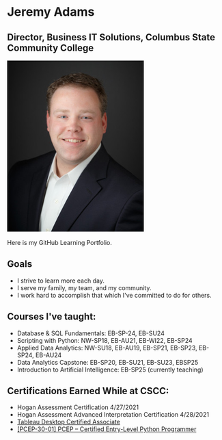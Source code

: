# Jeremy Adams

## Director, Business IT Solutions, Columbus State Community College

![My professional portrait](Jeremy_smile_320x400.jpg)

Here is my GitHub Learning Portfolio.

## Goals
* I strive to learn more each day.
* I serve my family, my team, and my community.
* I work hard to accomplish that which I've committed to do for others.

## Courses I've taught:
* Database & SQL Fundamentals: EB-SP-24, EB-SU24
* Scripting with Python: NW-SP18, EB-AU21, EB-WI22, EB-SP24
* Applied Data Analytics: NW-SU18, EB-AU19, EB-SP21, EB-SP23, EB-SP24, EB-AU24
* Data Analytics Capstone: EB-SP20, EB-SU21, EB-SU23, EBSP25
* Introduction to Artificial Intelligence: EB-SP25 (currently teaching)

## Certifications Earned While at CSCC:
* Hogan Assessment Certification 4/27/2021
* Hogan Assessment Advanced Interpretation Certification 4/28/2021
* [Tableau Desktop Certified Associate](https://www.credly.com/badges/79a5a3af-7b58-41ea-bbfa-ae3e31377104/public_url)
* [[PCEP-30-01] PCEP – Certified Entry-Level Python Programmer](https://www.credly.com/badges/f5a9ab32-5d6b-4200-b825-6993fa5a328a/public_url)
